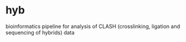 hyb
===

bioinformatics pipeline for analysis of CLASH (crosslinking, ligation and sequencing of hybrids) data
